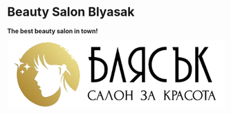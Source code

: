 # Beauty Salon Blyasak #

**The best beauty salon in town!**

![text](./beauty-salon-blyasak/src/assets/blyasak.png)